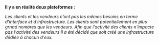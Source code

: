 **Il y a en réalité deux plateformes :**

*Les clients et les vendeurs n'ont pas les mêmes besoins en terme d'interface et d'infrastructure. Les clients sont potentiellement en plus grnad nombres que les vendeurs. Afin que l'activité des clients n'impacte pas l'activité des vendeurs il a été décidé que soit créé une infrastructure dédiée à chacun d'eux.*